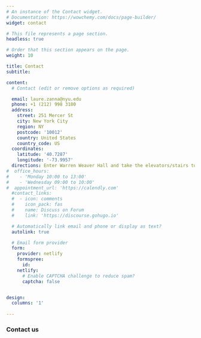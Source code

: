 ```yaml
---
# An instance of the Contact widget.
# Documentation: https://wowchemy.com/docs/page-builder/
widget: contact

# This file represents a page section.
headless: true

# Order that this section appears on the page.
weight: 10

title: Contact
subtitle: 

content:
  # Contact (edit or remove options as required)

  email: laure.zanna@nyu.edu
  phone: +1 (212) 998 3180
  address:
    street: 251 Mercer St
    city: New York City
    region: NY
    postcode: '10012'
    country: United States
    country_code: US
  coordinates:
    latitude: '40.7287'
    longitude: '-73.9957'
  directions: Enter Warren Weaver Hall and take the elevators/stairs to Office 1116 on Floor 11
#  office_hours:
#    - 'Monday 10:00 to 13:00'
#    - 'Wednesday 09:00 to 10:00'
#  appointment_url: 'https://calendly.com'
  #contact_links:
  #  - icon: comments
  #    icon_pack: fas
  #    name: Discuss on Forum
  #    link: 'https://discourse.gohugo.io'

  # Automatically link email and phone or display as text?
  autolink: true

  # Email form provider
  form:
    provider: netlify
    formspree:
      id:
    netlify:
      # Enable CAPTCHA challenge to reduce spam?
      captcha: false


design:
  columns: '1'
  
---
```


### Contact us
